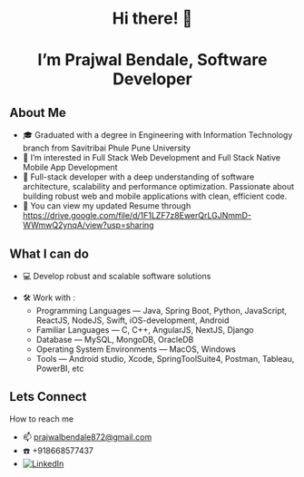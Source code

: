 <h1 align="center">
Hi there! 👋
</h1>

<h1 align="center"> I’m Prajwal Bendale, Software Developer</h1>

## About Me

- 🎓 Graduated with a degree in Engineering with Information Technology branch from Savitribai Phule Pune University
- 👀 I’m interested in Full Stack Web Development and Full Stack Native Mobile App Development
- 🌱 Full-stack developer with a deep understanding of software architecture, scalability and performance optimization. Passionate about building robust web and mobile applications with clean, efficient code.
- 💞️ You can view my updated Resume through https://drive.google.com/file/d/1F1LZF7z8EwerQrLGJNmmD-WWmwQ2ynqA/view?usp=sharing

## What I can do

- 💻 Develop robust and scalable software solutions

* 🛠️ Work with :
  - Programming Languages — Java, Spring Boot, Python, JavaScript, ReactJS, NodeJS, Swift, iOS-development, Android
  - Familiar Languages — C, C++, AngularJS, NextJS, Django
  - Database — MySQL, MongoDB, OracleDB
  - Operating System Environments — MacOS, Windows
  - Tools — Android studio, Xcode, SpringToolSuite4, Postman, Tableau, PowerBI, etc

## Lets Connect
How to reach me

- 📫 prajwalbendale872@gmail.com
- :phone: +918668577437
- [![LinkedIn](https://img.shields.io/badge/linkedin-%230077B5.svg?style=for-the-badge&logo=linkedin&logoColor=white)][1]

  
[1]: https://www.linkedin.com/in/prajwal-bendale-85bb0b190?trk=contact-info
<!---
PrajwalBendale/PrajwalBendale is a ✨ special ✨ repository because its `README.md` (this file) appears on your GitHub profile.
You can click the Preview link to take a look at your changes.
--->
